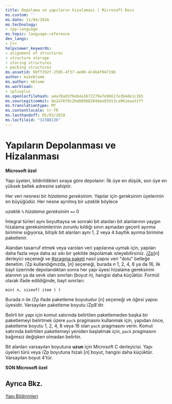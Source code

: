 ```yaml
---
title: Depolama ve yapıların hizalaması | Microsoft Docs
ms.custom: ''
ms.date: 11/04/2016
ms.technology:
- cpp-language
ms.topic: language-reference
dev_langs:
- C++
helpviewer_keywords:
- alignment of structures
- structure storage
- storing structures
- packing structures
ms.assetid: 60ff292f-2595-4f37-ae00-4c4b4f047196
author: mikeblome
ms.author: mblome
ms.workload:
- cplusplus
ms.openlocfilehash: a4a70ab5fbeb4a1672279e7e9b617e3b4de1c1b5
ms.sourcegitcommit: be2a7679c2bd80968204dee03d13ca961eaa31ff
ms.translationtype: MT
ms.contentlocale: tr-TR
ms.lasthandoff: 05/03/2018
ms.locfileid: "32388136"
---
```

# <a name="storage-and-alignment-of-structures"></a>Yapıların Depolanması ve Hizalanması
**Microsoft özel**  
  
 Yapı üyeleri, bildirildikleri sıraya göre depolanır: İlk üye en düşük, son üye en yüksek bellek adresine sahiptir.  
  
 Her veri nesnesi bir *hizalama gereksinim*. Yapılar için gereksinim üyelerinin en büyüğüdür. Her nesne ayrılmış bir *uzaklık* böylece  
  
 *uzaklık* `%` *hizalama gereksinim* `==` 0  
  
 İntegral türleri aynı boyuttaysa ve sonraki bit alanları bit alanlarının yaygın hizalama gereksinimlerinin zorunlu kıldığı sınırı aşmadan geçerli ayırma birimine sığıyorsa, bitişik bit alanları aynı 1, 2 veya 4 baytlık ayırma birimine paketlenir.  
  
 Alandan tasarruf etmek veya varolan veri yapılarına uymak için, yapıları daha fazla veya daha az sıkı bir şekilde depolamak isteyebilirsiniz. [/Zp](../build/reference/zp-struct-member-alignment.md)[*n*] derleyici seçeneği ve [#pragma paketi](../preprocessor/pack.md) nasıl yapısı veri "dolu" belleğe denetim. /Zp kullandığınızda, [*n*] seçeneği, burada *n* 1, 2, 4, 8 ya da 16, ilk bayt üzerinde depolandıktan sonra her yapı üyesi hizalama gereksinim alanının ya da sevk olan sınırları (boyut *n*), hangisi daha küçüktür. Formül olarak ifade edildiğinde, bayt sınırları:  
  
```  
min( n, sizeof( item ) )  
```  
  
 Burada *n* ile /Zp ifade paketleme boyutudur [*n*] seçeneği ve *öğesi* yapısı üyesidir. Varsayılan paketleme boyutu /Zp8'dir.  
  
 Belirli bir yapı için komut satırında belirtilen paketlemeden başka bir paketlemeyi belirtmek üzere `pack` pragmasını kullanmak için, yapıdan önce, paketleme boyutu 1, 2, 4, 8 veya 16 olan `pack` pragmasını verin. Komut satırında belirtilen paketlemeyi yeniden başlatmak için, `pack` pragmasını bağımsız değişken olmadan belirtin.  
  
 Bit alanları varsayılan boyutuna **uzun** için Microsoft C derleyicisi. Yapı üyeleri türü veya /Zp boyutuna hizalı [*n*] boyut, hangisi daha küçüktür. Varsayılan boyut 4'tür.  
  
 **SON Microsoft özel**  
  
## <a name="see-also"></a>Ayrıca Bkz.  
 [Yapı Bildirimleri](../c-language/structure-declarations.md)